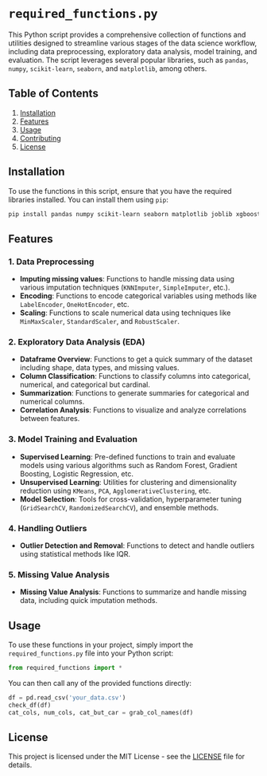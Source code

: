 # `required_functions.py`

This Python script provides a comprehensive collection of functions and utilities designed to streamline various stages of the data science workflow, including data preprocessing, exploratory data analysis, model training, and evaluation. The script leverages several popular libraries, such as `pandas`, `numpy`, `scikit-learn`, `seaborn`, and `matplotlib`, among others.

## Table of Contents
1. [Installation](#installation)
2. [Features](#features)
3. [Usage](#usage)
4. [Contributing](#contributing)
5. [License](#license)

## Installation

To use the functions in this script, ensure that you have the required libraries installed. You can install them using `pip`:

```bash
pip install pandas numpy scikit-learn seaborn matplotlib joblib xgboost lightgbm catboost
```

## Features

### 1. Data Preprocessing
- **Imputing missing values**: Functions to handle missing data using various imputation techniques (`KNNImputer`, `SimpleImputer`, etc.).
- **Encoding**: Functions to encode categorical variables using methods like `LabelEncoder`, `OneHotEncoder`, etc.
- **Scaling**: Functions to scale numerical data using techniques like `MinMaxScaler`, `StandardScaler`, and `RobustScaler`.

### 2. Exploratory Data Analysis (EDA)
- **Dataframe Overview**: Functions to get a quick summary of the dataset including shape, data types, and missing values.
- **Column Classification**: Functions to classify columns into categorical, numerical, and categorical but cardinal.
- **Summarization**: Functions to generate summaries for categorical and numerical columns.
- **Correlation Analysis**: Functions to visualize and analyze correlations between features.

### 3. Model Training and Evaluation
- **Supervised Learning**: Pre-defined functions to train and evaluate models using various algorithms such as Random Forest, Gradient Boosting, Logistic Regression, etc.
- **Unsupervised Learning**: Utilities for clustering and dimensionality reduction using `KMeans`, `PCA`, `AgglomerativeClustering`, etc.
- **Model Selection**: Tools for cross-validation, hyperparameter tuning (`GridSearchCV`, `RandomizedSearchCV`), and ensemble methods.

### 4. Handling Outliers
- **Outlier Detection and Removal**: Functions to detect and handle outliers using statistical methods like IQR.

### 5. Missing Value Analysis
- **Missing Value Analysis**: Functions to summarize and handle missing data, including quick imputation methods.

## Usage

To use these functions in your project, simply import the `required_functions.py` file into your Python script:

```python
from required_functions import *
```

You can then call any of the provided functions directly:

```python
df = pd.read_csv('your_data.csv')
check_df(df)
cat_cols, num_cols, cat_but_car = grab_col_names(df)
```

## License

This project is licensed under the MIT License - see the [LICENSE](LICENSE) file for details.
